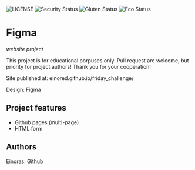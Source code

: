 ![LICENSE](https://img.shields.io/badge/license-ISC-blue.svg?style=flat-square)
![Security Status](https://img.shields.io/security-headers?label=Security&url=https%3A%2F%2Fgithub.com&style=flat-square)
![Gluten Status](https://img.shields.io/badge/Gluten-Free-green.svg)
![Eco Status](https://img.shields.io/badge/ECO-Friendly-green.svg)

# Figma

_website project_

This project is for educational porpuses only. Pull request are welcome, but priority for project authors! Thank you for your cooperation!

Site published at: einored.github.io/friday_challenge/

Design: [Figma](https://www.figma.com/file/uaVXnAQh9QxVsUD1RcQEbt/Friday-Challenge?node-id=0%3A1)

## Project features

-   Github pages (multi-page)
-   HTML form

## Authors

Einoras: [Github](https://github.com/einored)